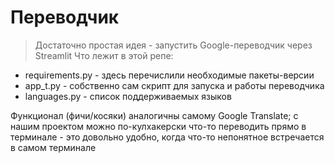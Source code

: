 # Переводчик
> Достаточно простая идея - запустить Google-переводчик через Streamlit
Что лежит в этой репе:
- requirements.py - здесь перечислили необходимые пакеты-версии
- app_t.py - собственно сам скрипт для запуска и работы переводчика
- languages.py - список поддерживаемых языков

Функционал (фичи/косяки) аналогичны самому Google Translate; с нашим проектом можно по-кулхакерски что-то переводить прямо в терминале - это довольно удобно, когда что-то непонятное встречается в самом терминале
